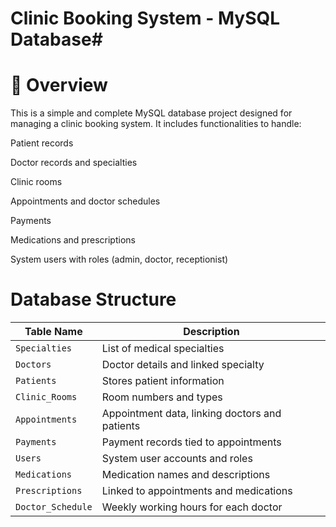 
# Clinic Booking System - MySQL Database#
# 📌 Overview #
This is a simple and complete MySQL database project designed for managing a clinic booking system. It includes functionalities to handle:

Patient records

Doctor records and specialties

Clinic rooms

Appointments and doctor schedules

Payments

Medications and prescriptions

System users with roles (admin, doctor, receptionist)

# Database Structure #

| Table Name        | Description                                    |
| ----------------- | ---------------------------------------------- |
| `Specialties`     | List of medical specialties                    |
| `Doctors`         | Doctor details and linked specialty            |
| `Patients`        | Stores patient information                     |
| `Clinic_Rooms`    | Room numbers and types                         |
| `Appointments`    | Appointment data, linking doctors and patients |
| `Payments`        | Payment records tied to appointments           |
| `Users`           | System user accounts and roles                 |
| `Medications`     | Medication names and descriptions              |
| `Prescriptions`   | Linked to appointments and medications         |
| `Doctor_Schedule` | Weekly working hours for each doctor           |
